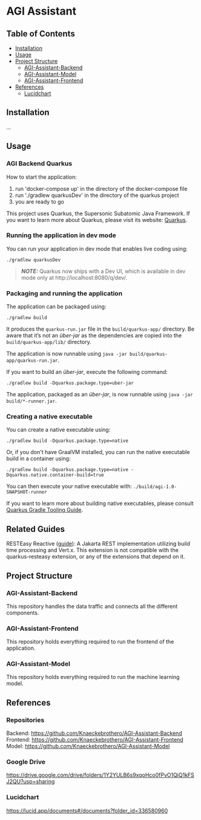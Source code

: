 # AGI Assistant
## Table of Contents
- [Installation](#installation)
- [Usage](#usage)
- [Project Structure](#project-structure)
  - [AGI-Assistant-Backend](#agi-assistant-backend)
  - [AGI-Assistant-Model](#agi-assistant-model)
  - [AGI-Assistant-Frontend](#agi-assistant-frontend)
- [References](#references)
  - [Lucidchart](#lucidchart)

## Installation
...

## Usage
### AGI Backend Quarkus
How to start the application:
1. run 'docker-compose up' in the directory of the docker-compose file
2. run './gradlew quarkusDev' in the directory of the quarkus project
3. you are ready to go

This project uses Quarkus, the Supersonic Subatomic Java Framework.
If you want to learn more about Quarkus, please visit its website: [Quarkus](https://quarkus.io/).

### Running the application in dev mode
You can run your application in dev mode that enables live coding using:
```shell script
./gradlew quarkusDev
```

> **_NOTE:_**  Quarkus now ships with a Dev UI, which is available in dev mode only at http://localhost:8080/q/dev/.

### Packaging and running the application
The application can be packaged using:
```shell script
./gradlew build
```
It produces the `quarkus-run.jar` file in the `build/quarkus-app/` directory.
Be aware that it’s not an _über-jar_ as the dependencies are copied into the `build/quarkus-app/lib/` directory.

The application is now runnable using `java -jar build/quarkus-app/quarkus-run.jar`.

If you want to build an _über-jar_, execute the following command:
```shell script
./gradlew build -Dquarkus.package.type=uber-jar
```
The application, packaged as an _über-jar_, is now runnable using `java -jar build/*-runner.jar`.

### Creating a native executable
You can create a native executable using:
```shell script
./gradlew build -Dquarkus.package.type=native
```
Or, if you don't have GraalVM installed, you can run the native executable build in a container using:
```shell script
./gradlew build -Dquarkus.package.type=native -Dquarkus.native.container-build=true
```
You can then execute your native executable with: `./build/agi-1.0-SNAPSHOT-runner`

If you want to learn more about building native executables, please consult [Quarkus Gradle Tooling Guide](https://quarkus.io/guides/gradle-tooling).

## Related Guides
RESTEasy Reactive ([guide](https://quarkus.io/guides/resteasy-reactive)):
A Jakarta REST implementation utilizing build time processing and Vert.x.
This extension is not compatible with the quarkus-resteasy extension,
or any of the extensions that depend on it.

## Project Structure
### AGI-Assistant-Backend
This repository handles the data traffic and connects all the different components. <br>
### AGI-Assistant-Frontend
This repository holds everything required to run the frontend of the application. <br>
### AGI-Assistant-Model
This repository holds everything required to run the machine learning model. <br>

## References
### Repositories
Backend:   https://github.com/Knaeckebrothero/AGI-Assistant-Backend <br>
Frontend:  https://github.com/Knaeckebrothero/AGI-Assistant-Frontend <br>
Model:     https://github.com/Knaeckebrothero/AGI-Assistant-Model <br>

### Google Drive
https://drive.google.com/drive/folders/1Y2YULB6s9xqoHco0fPvO1QiQ1kFSJ2QU?usp=sharing

### Lucidchart
https://lucid.app/documents#/documents?folder_id=336580960 <br>
